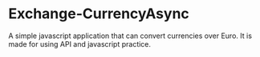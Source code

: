 # Exchange-CurrencyAsync
A simple javascript application that can convert currencies over Euro.
It is made for using API and javascript practice.
